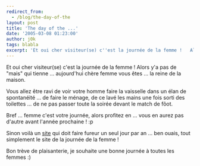 ```yaml
---
redirect_from:
  - /blog/the-day-of-the
layout: post
title: 'The day of the ...'
date: '2005-03-08 01:23:00'
author: j0k
tags: blabla
excerpt: 'Et oui cher visiteur(se) c''est la journée de la femme !   Alors y''a pas de "mais" qui tienne ... aujourd''hui chère femme vous êtes ... la reine de la maison.   )   Vous allez être ravi de voir votre homme faire la vaisselle dans un élan de spontanéité ... de faire le ménage, de ce lavé les mains une fois sorti des toilettes ... de ne pas passer toute la      ...'
---
```


Et oui cher visiteur(se) c'est la journée de la femme !   Alors y'a pas de "mais" qui tienne ... aujourd'hui chère femme vous êtes ... la reine de la maison.

Vous allez être ravi de voir votre homme faire la vaisselle dans un élan de spontanéité ... de faire le ménage, de ce lavé les mains une fois sorti des toilettes ... de ne pas passer toute la soirée devant le match de fôot.

Bref ... femme c'est votre journée, alors profitez en ... vous en aurez pas d'autre avant l'année prochaine ! :p

Sinon voilà un [site](http://www.journeedelafemme.com/) qui doit faire fureur un seul jour par an ... ben ouais, tout simplement le site de la journée de la femme !

Bon trève de plaisanterie, je souhaite une bonne journée à toutes les femmes :)
